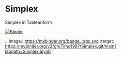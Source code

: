 # Simplex
Simplex in Tableauform

[![Binder](https://mybinder.org/badge_logo.svg)](https://mybinder.org/v2/gh/Timo1997/Simplex.git/main?labpath=Simplex.ipynb)

.. image:: https://mybinder.org/badge_logo.svg
 :target: https://mybinder.org/v2/gh/Timo1997/Simplex.git/main?labpath=Simplex.ipynb
